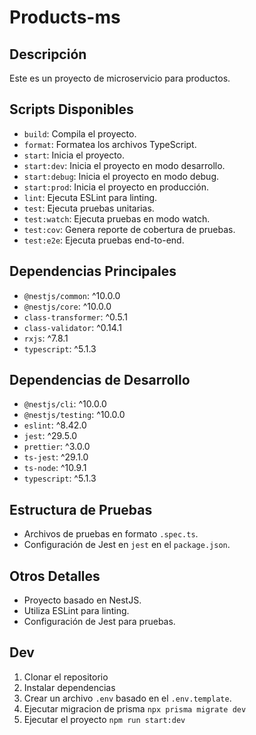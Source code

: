 # Products-ms

## Descripción

Este es un proyecto de microservicio para productos.

## Scripts Disponibles

- `build`: Compila el proyecto.
- `format`: Formatea los archivos TypeScript.
- `start`: Inicia el proyecto.
- `start:dev`: Inicia el proyecto en modo desarrollo.
- `start:debug`: Inicia el proyecto en modo debug.
- `start:prod`: Inicia el proyecto en producción.
- `lint`: Ejecuta ESLint para linting.
- `test`: Ejecuta pruebas unitarias.
- `test:watch`: Ejecuta pruebas en modo watch.
- `test:cov`: Genera reporte de cobertura de pruebas.
- `test:e2e`: Ejecuta pruebas end-to-end.

## Dependencias Principales

- `@nestjs/common`: ^10.0.0
- `@nestjs/core`: ^10.0.0
- `class-transformer`: ^0.5.1
- `class-validator`: ^0.14.1
- `rxjs`: ^7.8.1
- `typescript`: ^5.1.3

## Dependencias de Desarrollo

- `@nestjs/cli`: ^10.0.0
- `@nestjs/testing`: ^10.0.0
- `eslint`: ^8.42.0
- `jest`: ^29.5.0
- `prettier`: ^3.0.0
- `ts-jest`: ^29.1.0
- `ts-node`: ^10.9.1
- `typescript`: ^5.1.3

## Estructura de Pruebas

- Archivos de pruebas en formato `.spec.ts`.
- Configuración de Jest en `jest` en el `package.json`.

## Otros Detalles

- Proyecto basado en NestJS.
- Utiliza ESLint para linting.
- Configuración de Jest para pruebas.

## Dev

1. Clonar el repositorio
2. Instalar dependencias
3. Crear un archivo `.env` basado en el `.env.template`.
4. Ejecutar migracion de prisma `npx prisma migrate dev`
5. Ejecutar el proyecto `npm run start:dev`
